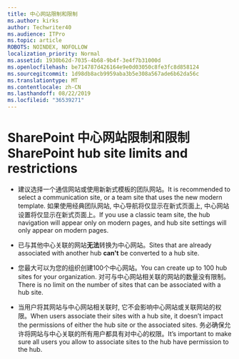 ```yaml
---
title: 中心网站限制和限制
ms.author: kirks
author: Techwriter40
ms.audience: ITPro
ms.topic: article
ROBOTS: NOINDEX, NOFOLLOW
localization_priority: Normal
ms.assetid: 1930b62d-7035-4b68-9b4f-3e4f7b31000d
ms.openlocfilehash: be714787d426164e9e0d03050c8fe3fc8d858124
ms.sourcegitcommit: 1d98db8acb9959aba3b5e308a567ade6b62da56c
ms.translationtype: MT
ms.contentlocale: zh-CN
ms.lasthandoff: 08/22/2019
ms.locfileid: "36539271"
---
```

# <a name="sharepoint-hub-site-limits-and-restrictions"></a><span data-ttu-id="4afaa-102">SharePoint 中心网站限制和限制</span><span class="sxs-lookup"><span data-stu-id="4afaa-102">SharePoint hub site limits and restrictions</span></span>

- <span data-ttu-id="4afaa-103">建议选择一个通信网站或使用新新式模板的团队网站。</span><span class="sxs-lookup"><span data-stu-id="4afaa-103">It is recommended to select a communication site, or a team site that uses the new modern template.</span></span> <span data-ttu-id="4afaa-104">如果使用经典团队网站, 中心导航将仅显示在新式页面上, 中心网站设置将仅显示在新式页面上。</span><span class="sxs-lookup"><span data-stu-id="4afaa-104">If you use a classic team site, the hub navigation will appear only on modern pages, and hub site settings will only appear on modern pages.</span></span>

- <span data-ttu-id="4afaa-105">已与其他中心关联的网站**无法**转换为中心网站。</span><span class="sxs-lookup"><span data-stu-id="4afaa-105">Sites that are already associated with another hub **can't** be converted to a hub site.</span></span>

- <span data-ttu-id="4afaa-106">您最大可以为您的组织创建100个中心网站。</span><span class="sxs-lookup"><span data-stu-id="4afaa-106">You can create up to 100 hub sites for your organization.</span></span> <span data-ttu-id="4afaa-107">对可与中心网站相关联的网站的数量没有限制。</span><span class="sxs-lookup"><span data-stu-id="4afaa-107">There is no limit on the number of sites that can be associated with a hub site.</span></span>

- <span data-ttu-id="4afaa-108">当用户将其网站与中心网站相关联时, 它不会影响中心网站或关联网站的权限。</span><span class="sxs-lookup"><span data-stu-id="4afaa-108">When users associate their sites with a hub site, it doesn’t impact the permissions of either the hub site or the associated sites.</span></span> <span data-ttu-id="4afaa-109">务必确保允许将网站与中心关联的所有用户都具有对中心的权限。</span><span class="sxs-lookup"><span data-stu-id="4afaa-109">It’s important to make sure all users you allow to associate sites to the hub have permission to the hub.</span></span>

